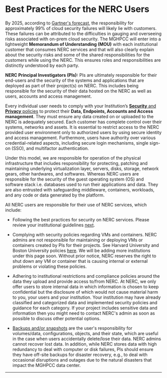 # Best Practices for the NERC Users

By 2025, according to [Gartner's forecast](https://www.gartner.com/smarterwithgartner/is-the-cloud-secure),
the responsibility for approximately 99% of cloud security failures will likely
lie with customers. These failures can be attributed to the difficulties in gauging
and overseeing risks associated with on-prem cloud security. The MGHPCC will enter
into a lightweight **Memorandum of Understanding (MOU)** with each institutional
customer that consumes NERC services and that will also clearly explain about
the security risks and some of the shared responsibilities for the customers while
using the NERC. This ensures roles and responsibilities are distinctly understood
by each party.

**NERC Principal Investigators (PIs):** PIs are ultimately responsible for their
end-users and the security of the systems and applications that are deployed as
part of their project(s) on NERC. This includes being responsible for the security
of their data hosted on the NERC as well as users, accounts and access management.

Every individual user needs to comply with your Institution’s [**Security**
and **Privacy** policies](https://nerc.mghpcc.org/privacy-and-security/) to protect
their **Data, Endpoints, Accounts and Access management**. They
must ensure any data created on or uploaded to the NERC is adequately secured.
Each customer has complete control over their systems, networks and assets. It
is essential to restrict access to the NERC provided user environment only to
authorized users by using secure identity and access management. Furthermore,
users have authority over various credential-related aspects, including secure
login mechanisms, single sign-on (SSO), and multifactor authentication.

Under this model, we are responsible for operation of the physical infrastructure
that includes responsibility for protecting, patching and maintaining underlying
virtualization layer, servers, disks, storage, network gears, other hardwares,
and softwares. Whereas NERC users are responsible for the security of the guest
operating system (OS) and software stack i.e. databases used to run their
applications and data. They are also entrusted with safeguarding middleware,
containers, workloads, and any code or data generated by the platform.

All NERC users are responsible for their use of NERC services, which include:

-   Following the best practices for security on NERC services. Please review your
    institutional guidelines [next](best-practices-for-my-institution.md).

-   Complying with security policies regarding VMs and containers. NERC admins are
    not responsible for maintaining or deploying VMs or containers created by PIs
    for their projects. See Harvard University and Boston University policies
    [here](https://nerc.mghpcc.org/privacy-and-security/). We will be adding more
    institutions under this page soon. Without prior notice, NERC reserves the right
    to shut down any VM or container that is causing internal or external problems
    or violating these policies.

-   Adhering to institutional restrictions and compliance policies around the data
    they upload and provide access to/from NERC. At NERC, we only offer users to
    store internal data in which information is chosen to keep confidential but the
    disclosure of which would not cause material harm to you, your users and your
    institution. Your institution may have already classified and categorized data
    and implemented security policies and guidance for each category. If your project
    includes sensitive data and information then you might need to contact NERC's
    admin as soon as possible to discuss other potential options.

-   [Backups and/or snapshots](../../openstack/backup/backup-with-snapshots.md)
    are the user's responsibility for volumes/data, configurations, objects, and
    their state, which are useful in the case when users accidentally delete/lose
    their data. NERC admins cannot recover lost data. In addition, while NERC stores
    data with high redundancy to deal with computer or disk failures, PIs should
    ensure they have off-site backups for disaster recovery, e.g., to deal with
    occasional disruptions and outages due to the natural disasters that impact the
    MGHPCC data center.

---
